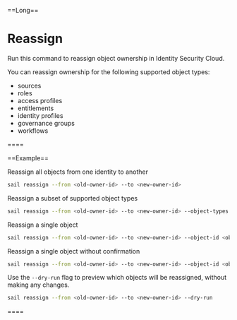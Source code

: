 ==Long==

# Reassign

Run this command to reassign object ownership in Identity Security Cloud.

You can reassign ownership for the following supported object types:

* sources
* roles
* access profiles
* entitlements
* identity profiles
* governance groups
* workflows

====

==Example==

Reassign all objects from one identity to another

```bash
sail reassign --from <old-owner-id> --to <new-owner-id> 
```

Reassign a subset of supported object types

```bash
sail reassign --from <old-owner-id> --to <new-owner-id> --object-types role,access-profile
```

Reassign a single object

```bash
sail reassign --from <old-owner-id> --to <new-owner-id> --object-id <object-id>
```

Reassign a single object without confirmation

```bash
sail reassign --from <old-owner-id> --to <new-owner-id> --object-id <object-id> --force
```

Use the `--dry-run` flag to preview which objects will be reassigned, without making any changes.

```bash
sail reassign --from <old-owner-id> --to <new-owner-id> --dry-run
```

====
